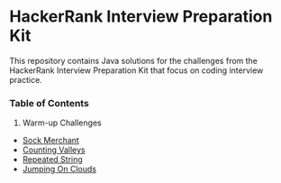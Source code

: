 # HackerRank Interview Preparation Kit

This repository contains Java solutions for the challenges from the HackerRank Interview Preparation Kit that focus on coding interview practice.

### Table of Contents

1. Warm-up Challenges

- [Sock Merchant](https://github.com/CleuJunior/interview_preparation/blob/main/src/main/java/warmup/SalesByMatch.java)
- [Counting Valleys](https://github.com/CleuJunior/interview_preparation/blob/main/src/main/java/warmup/CountingValleys.java)
- [Repeated String](src/main/java/warmup/RepeatedString.java)
- [Jumping On Clouds](src/main/java/warmup/JumpingOnClouds.java)
